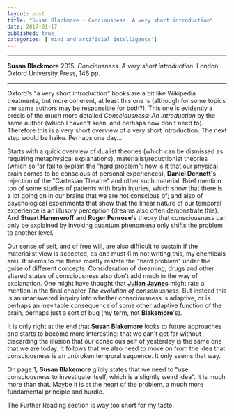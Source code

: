 ```yaml
---
layout: post
title: "Susan Blackmore - Conciousness. A very short introduction"
date: 2017-01-17
published: true
categories: ['mind and artificial intelligence']
---
```



***
<b>Susan Blackmore</b> 2015. _Conciousness. A very short introduction_. London: Oxford University Press, 146 pp.

***

Oxford's "a very short introduction" books are a bit like Wikipedia treatments, but more coherent, at least this one is (although for some topics the same authors may be responsible for both?).  This one is evidently a précis of the much more detailed _Consciousness: An Introduction_ by the same author (which I haven't seen, and perhaps now don't need to).  Therefore this is a very short overview of a very short introduction.  The next step would be haiku.  Perhaps one day...

Starts with a quick overview of dualist theories (which can be dismissed as requiring metaphysical explanations), materialist/reductionist theories (which so far fail to explain the "hard problem": how is it that our physical brain comes to be conscious of personal experiences), **Daniel Dennett**'s rejection of the "Cartesian Theatre" and other such material.  Brief mention too of some studies of patients with brain injuries, which show that there is a lot going on in our brains that we are not conscious of; and also of psychological experiments that show that the linear nature of our temporal experience is an illusory perception (dreams also often demonstrate this).  And **Stuart Hammeroff** and **Roger Penrose**'s theory that consciousness can only be explained by invoking quantum phenomena only shifts the problem to another level.

Our sense of self, and of free will, are also difficult to sustain if the materialist view is accepted, as one must (I'm not writing this, my chemicals are).  It seems to me these mostly restate the "hard problem" under the guise of different concepts.  Consideration of dreaming, drugs and other altered states of consciousness also don't add much in the way of explanation.  One might have thought that [**Julian Jaynes**](http://www.julianjaynes.org/bicameralmind.php) might rate a mention in the final chapter _The evolution of consciousness_. But instead this is an unanswered inquiry into whether consciousness is adaptive, or is perhaps an inevitable consequence of some other adaptive function of the brain, perhaps just a sort of bug (my term, not **Blakemore**'s). 

It is only right at the end that **Susan Blakemore** looks to future approaches and starts to become more interesting: that we can't get far without discarding the illusion that our conscious self of yesterday is the same one that we are today.  It follows that we also need to move on from the idea that consciousness is an unbroken temporal sequence.  It only seems that way.  

On page 1, **Susan Blakemore** glibly states that we need to "use consciousness to investigate itself, which is a slightly weird idea".  It is much more than that.  Maybe it is at the heart of the problem, a much more fundamental principle and hurdle.

The Further Reading section is way too short for my taste.





